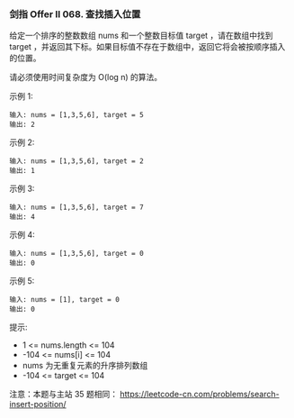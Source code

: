 ### 剑指 Offer II 068. 查找插入位置
给定一个排序的整数数组 nums 和一个整数目标值 target ，请在数组中找到 target ，并返回其下标。如果目标值不存在于数组中，返回它将会被按顺序插入的位置。

请必须使用时间复杂度为 O(log n) 的算法。



示例 1:

	输入: nums = [1,3,5,6], target = 5
	输出: 2

示例 2:

	输入: nums = [1,3,5,6], target = 2
	输出: 1

示例 3:

	输入: nums = [1,3,5,6], target = 7
	输出: 4

示例 4:

	输入: nums = [1,3,5,6], target = 0
	输出: 0

示例 5:

	输入: nums = [1], target = 0
	输出: 0



提示:

* 1 <= nums.length <= 104
* -104 <= nums[i] <= 104
* nums 为无重复元素的升序排列数组
* -104 <= target <= 104



注意：本题与主站 35 题相同： https://leetcode-cn.com/problems/search-insert-position/

